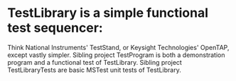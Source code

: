 # TestLibrary is a simple functional test sequencer:
  Think National Instruments' TestStand, or Keysight Technologies' OpenTAP, except vastly simpler.
  Sibling project TestProgram is both a demonstration program and a functional test of TestLibrary.
  Sibling project TestLibraryTests are basic MSTest unit tests of TestLibrary.
  
